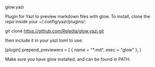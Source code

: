 glow.yazi

Plugin for Yazi to preview markdown files with glow. To install, clone the repo inside your ~/.config/yazi/plugins/:

git clone https://github.com/Reledia/glow.yazi.git

then include it in your yazi.toml to use:

[plugin]
prepend_previewers = [
  { name = "*.md", exec = "glow" },
]

Make sure you have glow installed, and can be found in PATH.
